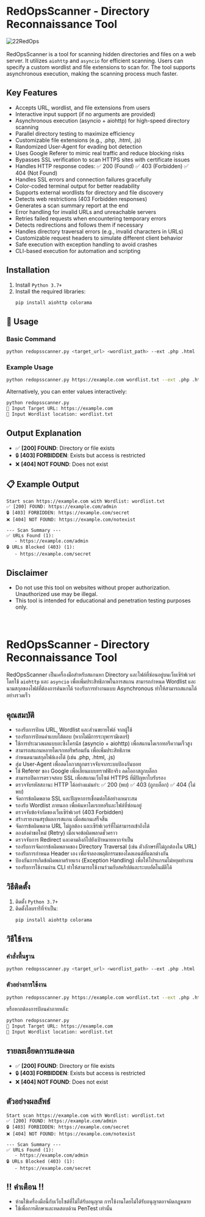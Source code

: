 # RedOpsScanner - Directory Reconnaissance Tool
![22RedOps](https://github.com/user-attachments/assets/1219966a-c88f-46dd-aa05-1408310a7083)<br><br>
RedOpsScanner is a tool for scanning hidden directories and files on a web server. It utilizes `aiohttp` and `asyncio` for efficient scanning. Users can specify a custom wordlist and file extensions to scan for. The tool supports asynchronous execution, making the scanning process much faster.

## Key Features
- Accepts URL, wordlist, and file extensions from users<br>
- Interactive input support (if no arguments are provided)<br>
- Asynchronous execution (asyncio + aiohttp) for high-speed directory scanning<br>
- Parallel directory testing to maximize efficiency<br>
- Customizable file extensions (e.g., .php, .html, .js)<br>
- Randomized User-Agent for evading bot detection<br>
- Uses Google Referer to mimic real traffic and reduce blocking risks<br>
- Bypasses SSL verification to scan HTTPS sites with certificate issues<br>
- Handles HTTP response codes: ✅ 200 (Found) ✅ 403 (Forbidden) ✅ 404 (Not Found)<br>
- Handles SSL errors and connection failures gracefully<br>
- Color-coded terminal output for better readability<br>
- Supports external wordlists for directory and file discovery<br>
- Detects web restrictions (403 Forbidden responses)<br>
- Generates a scan summary report at the end<br>
- Error handling for invalid URLs and unreachable servers<br>
- Retries failed requests when encountering temporary errors<br>
- Detects redirections and follows them if necessary<br>
- Handles directory traversal errors (e.g., invalid characters in URLs)<br>
- Customizable request headers to simulate different client behavior<br>
- Safe execution with exception handling to avoid crashes<br>
- CLI-based execution for automation and scripting<br>

## Installation
1. Install `Python 3.7+`
2. Install the required libraries:
   ```sh
   pip install aiohttp colorama
   ```

## 🚀 Usage
### Basic Command
```sh
python redopsscanner.py <target_url> <wordlist_path> --ext .php .html .js
```
### Example Usage
```sh
python redopsscanner.py https://example.com wordlist.txt --ext .php .html .js
```
Alternatively, you can enter values interactively:
```sh
python redopsscanner.py
🔹 Input Target URL: https://example.com
🔹 Input Wordlist location: wordlist.txt
```

## Output Explanation
- ✅ **[200] FOUND**: Directory or file exists
- 🔒 **[403] FORBIDDEN**: Exists but access is restricted
- ❌ **[404] NOT FOUND**: Does not exist

## 📋 Example Output
```
Start scan https://example.com with Wordlist: wordlist.txt
✅ [200] FOUND: https://example.com/admin
🔒 [403] FORBIDDEN: https://example.com/secret
❌ [404] NOT FOUND: https://example.com/notexist

--- Scan Summary ---
✅ URLs Found (1):
   - https://example.com/admin
🔒 URLs Blocked (403) (1):
   - https://example.com/secret
```

## Disclaimer
- Do not use this tool on websites without proper authorization. Unauthorized use may be illegal.
- This tool is intended for educational and penetration testing purposes only.<br><br><br>

# RedOpsScanner - Directory Reconnaissance Tool
RedOpsScanner เป็นเครื่องมือสำหรับสแกนหา Directory และไฟล์ที่ซ่อนอยู่บนเว็บเซิร์ฟเวอร์ โดยใช้ `aiohttp` และ `asyncio` เพื่อเพิ่มประสิทธิภาพในการสแกน สามารถกำหนด Wordlist และนามสกุลของไฟล์ที่ต้องการค้นหาได้ รองรับการทำงานแบบ Asynchronous ทำให้สามารถสแกนได้อย่างรวดเร็ว
## คุณสมบัติ
- รองรับการป้อน URL, Wordlist และส่วนขยายไฟล์ จากผู้ใช้<br>
- รองรับการป้อนค่าแบบโต้ตอบ (หากไม่มีการระบุพารามิเตอร์)<br>
- ใช้การประมวลผลแบบอะซิงโครนัส (asyncio + aiohttp) เพื่อสแกนไดเรกทอรีความเร็วสูง<br>
- สามารถสแกนหลายไดเรกทอรีพร้อมกัน เพื่อเพิ่มประสิทธิภาพ<br>
- กำหนดนามสกุลไฟล์เองได้ (เช่น .php, .html, .js)<br>
- สุ่ม User-Agent เพื่อลดโอกาสถูกตรวจจับจากระบบป้องกันบอท<br>
- ใช้ Referer ของ Google เพื่อเลียนแบบทราฟฟิกจริง ลดโอกาสถูกบล็อก<br>
- สามารถปิดการตรวจสอบ SSL เพื่อสแกนเว็บไซต์ HTTPS ที่มีปัญหาใบรับรอง<br>
- ตรวจจับรหัสสถานะ HTTP ได้อย่างแม่นยำ: ✅ 200 (พบ) ✅ 403 (ถูกบล็อก) ✅ 404 (ไม่พบ)<br>
- จัดการข้อผิดพลาด SSL และปัญหาการเชื่อมต่อได้อย่างเหมาะสม<br>
- รองรับ Wordlist ภายนอก เพื่อค้นหาไดเรกทอรีและไฟล์ที่ซ่อนอยู่<br>
- ตรวจจับข้อจำกัดของเว็บเซิร์ฟเวอร์ (403 Forbidden)<br>
- สร้างรายงานสรุปผลการสแกน เมื่อสแกนเสร็จสิ้น<br>
- จัดการข้อผิดพลาด URL ไม่ถูกต้อง และเซิร์ฟเวอร์ที่ไม่สามารถเข้าถึงได้<br>
- ลองส่งคำขอใหม่ (Retry) เมื่อเจอข้อผิดพลาดชั่วคราว<br>
- ตรวจจับการ Redirect และตามลิงก์ไปยังเป้าหมายหากจำเป็น<br>
- รองรับการจัดการข้อผิดพลาดของ Directory Traversal (เช่น ตัวอักษรที่ไม่ถูกต้องใน URL)<br>
- รองรับการกำหนด Header เอง เพื่อจำลองพฤติกรรมของไคลเอนต์ที่แตกต่างกัน<br>
- ป้องกันการเกิดข้อผิดพลาดร้ายแรง (Exception Handling) เพื่อให้โปรแกรมไม่หยุดทำงาน<br>
- รองรับการใช้งานผ่าน CLI ทำให้สามารถใช้งานร่วมกับสคริปต์และระบบอัตโนมัติได้<br>

## วิธีติดตั้ง
1. ติดตั้ง `Python 3.7+`
2. ติดตั้งไลบรารีที่จำเป็น:
   ```sh
   pip install aiohttp colorama
   ```

## วิธีใช้งาน
### คำสั่งพื้นฐาน
```sh
python redopsscanner.py <target_url> <wordlist_path> --ext .php .html .js
```
### ตัวอย่างการใช้งาน
```sh
python redopsscanner.py https://example.com wordlist.txt --ext .php .html .js
```
หรือหากต้องการป้อนค่าภายหลัง:
```sh
python redopsscanner.py
🔹 Input Target URL: https://example.com
🔹 Input Wordlist location: wordlist.txt
```

## รายละเอียดการแสดงผล
- ✅ **[200] FOUND**: Directory or file exists
- 🔒 **[403] FORBIDDEN**: Exists but access is restricted
- ❌ **[404] NOT FOUND**: Does not exist

## ตัวอย่างผลลัพธ์
```
Start scan https://example.com with Wordlist: wordlist.txt
✅ [200] FOUND: https://example.com/admin
🔒 [403] FORBIDDEN: https://example.com/secret
❌ [404] NOT FOUND: https://example.com/notexist

--- Scan Summary ---
✅ URLs Found (1):
   - https://example.com/admin
🔒 URLs Blocked (403) (1):
   - https://example.com/secret
```

## !! คำเตือน !!
- ห้ามใช้เครื่องมือนี้กับเว็บไซต์ที่ไม่ได้รับอนุญาต การใช้งานโดยไม่ได้รับอนุญาตอาจผิดกฎหมาย
- ใช้เพื่อการศึกษาและทดสอบด้าน PenTest เท่านั้น<br><br><br>

